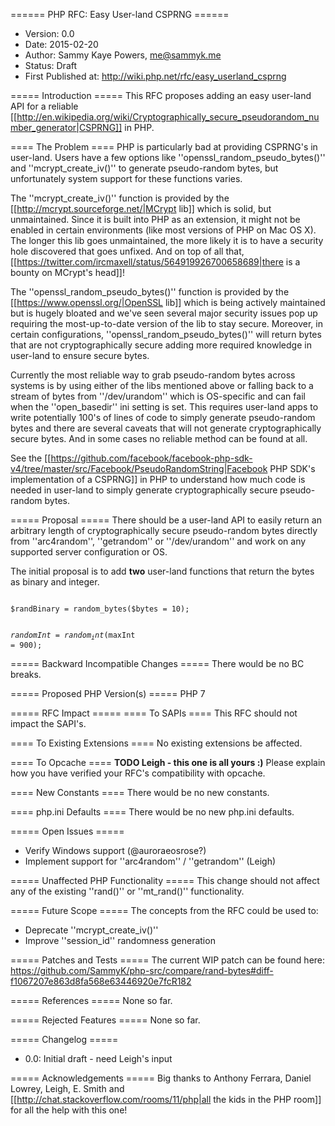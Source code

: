 ====== PHP RFC: Easy User-land CSPRNG ======
  * Version: 0.0
  * Date: 2015-02-20
  * Author: Sammy Kaye Powers, me@sammyk.me
  * Status: Draft
  * First Published at: http://wiki.php.net/rfc/easy_userland_csprng


===== Introduction =====
This RFC proposes adding an easy user-land API for a reliable [[http://en.wikipedia.org/wiki/Cryptographically_secure_pseudorandom_number_generator|CSPRNG]] in PHP.

==== The Problem ====
PHP is particularly bad at providing CSPRNG's in user-land. Users have a few options like ''openssl_random_pseudo_bytes()'' and ''mcrypt_create_iv()'' to generate pseudo-random bytes, but unfortunately system support for these functions varies.

The ''mcrypt_create_iv()'' function is provided by the [[http://mcrypt.sourceforge.net/|MCrypt lib]] which is solid, but unmaintained. Since it is built into PHP as an extension, it might not be enabled in certain environments (like most versions of PHP on Mac OS X). The longer this lib goes unmaintained, the more likely it is to have a security hole discovered that goes unfixed. And on top of all that, [[https://twitter.com/ircmaxell/status/564919926700658689|there is a bounty on MCrypt's head]]!

The ''openssl_random_pseudo_bytes()'' function is provided by the [[https://www.openssl.org/|OpenSSL lib]] which is being actively maintained but is hugely bloated and we've seen several major security issues pop up requiring the most-up-to-date version of the lib to stay secure. Moreover, in certain configurations, ''openssl_random_pseudo_bytes()'' will return bytes that are not cryptographically secure adding more required knowledge in user-land to ensure secure bytes.

Currently the most reliable way to grab pseudo-random bytes across systems is by using either of the libs mentioned above or falling back to a stream of bytes from ''/dev/urandom'' which is OS-specific and can fail when the ''open_basedir'' ini setting is set. This requires user-land apps to write potentially 100's of lines of code to simply generate pseudo-random bytes and there are several caveats that will not generate cryptographically secure bytes. And in some cases no reliable method can be found at all.

See the [[https://github.com/facebook/facebook-php-sdk-v4/tree/master/src/Facebook/PseudoRandomString|Facebook PHP SDK's implementation of a CSPRNG]] in PHP to understand how much code is needed in user-land to simply generate cryptographically secure pseudo-random bytes.

===== Proposal =====
There should be a user-land API to easily return an arbitrary length of cryptographically secure pseudo-random bytes directly from ''arc4random'', ''getrandom'' or ''/dev/urandom'' and work on any supported server configuration or OS.

The initial proposal is to add **two** user-land functions that return the bytes as binary and integer.

<code php>
$randBinary = random_bytes($bytes = 10);

$randomInt = random_int($maxInt = 900);
</code>

===== Backward Incompatible Changes =====
There would be no BC breaks.

===== Proposed PHP Version(s) =====
PHP 7

===== RFC Impact =====
==== To SAPIs ====
This RFC should not impact the SAPI's.

==== To Existing Extensions ====
No existing extensions be affected.

==== To Opcache ====
__TODO Leigh - this one is all yours :)__
Please explain how you have verified your RFC's compatibility with opcache.

==== New Constants ====
There would be no new constants.

==== php.ini Defaults ====
There would be no new php.ini defaults.

===== Open Issues =====
  * Verify Windows support (@auroraeosrose?)
  * Implement support for ''arc4random'' / ''getrandom'' (Leigh)

===== Unaffected PHP Functionality =====
This change should not affect any of the existing ''rand()'' or ''mt_rand()'' functionality.

===== Future Scope =====
The concepts from the RFC could be used to:

   * Deprecate ''mcrypt_create_iv()''
   * Improve ''session_id'' randomness generation

===== Patches and Tests =====
The current WIP patch can be found here: https://github.com/SammyK/php-src/compare/rand-bytes#diff-f1067207e863d8fa568e63446920e7fcR182

===== References =====
None so far.

===== Rejected Features =====
None so far.

===== Changelog =====
   * 0.0: Initial draft - need Leigh's input

===== Acknowledgements =====
Big thanks to Anthony Ferrara, Daniel Lowrey, Leigh, E. Smith and [[http://chat.stackoverflow.com/rooms/11/php|all the kids in the PHP room]] for all the help with this one!
